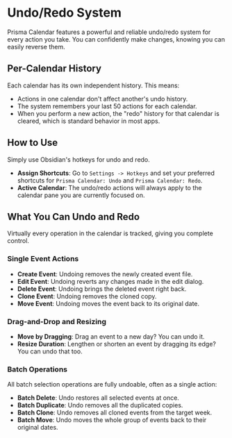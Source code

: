 # Undo/Redo System

Prisma Calendar features a powerful and reliable undo/redo system for every action you take. You can confidently make changes, knowing you can easily reverse them.

## Per-Calendar History

Each calendar has its own independent history. This means:

-   Actions in one calendar don't affect another's undo history.
-   The system remembers your last 50 actions for each calendar.
-   When you perform a new action, the "redo" history for that calendar is cleared, which is standard behavior in most apps.

## How to Use

Simply use Obsidian's hotkeys for undo and redo.

-   **Assign Shortcuts**: Go to `Settings -> Hotkeys` and set your preferred shortcuts for `Prisma Calendar: Undo` and `Prisma Calendar: Redo`.
-   **Active Calendar**: The undo/redo actions will always apply to the calendar pane you are currently focused on.

## What You Can Undo and Redo

Virtually every operation in the calendar is tracked, giving you complete control.

### Single Event Actions
-   **Create Event**: Undoing removes the newly created event file.
-   **Edit Event**: Undoing reverts any changes made in the edit dialog.
-   **Delete Event**: Undoing brings the deleted event right back.
-   **Clone Event**: Undoing removes the cloned copy.
-   **Move Event**: Undoing moves the event back to its original date.

### Drag-and-Drop and Resizing
-   **Move by Dragging**: Drag an event to a new day? You can undo it.
-   **Resize Duration**: Lengthen or shorten an event by dragging its edge? You can undo that too.

### Batch Operations
All batch selection operations are fully undoable, often as a single action:
-   **Batch Delete**: Undo restores all selected events at once.
-   **Batch Duplicate**: Undo removes all the duplicated copies.
-   **Batch Clone**: Undo removes all cloned events from the target week.
-   **Batch Move**: Undo moves the whole group of events back to their original dates.